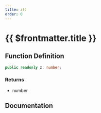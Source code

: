 ```yaml
---
title: z()
order: 0
---
```


# {{ $frontmatter.title }}

## Function Definition

```ts
public readonly z: number;
```

### Returns

* number

## Documentation

<!--@include: ./parts/z.md-->
